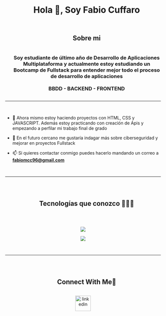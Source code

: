 
<!--h1 Presentación-->
<div id="user-content-toc">
  <ul align="center">
    <summary>
      <h1 style="display: inline-block">Hola 👋, Soy Fabio Cuffaro</h1>
    </summary>
  </ul>
</div>


<!--h2 Sobremi-->
<div id="user-content-toc">
  <ul align="center">
    <summary>
      <h2 style="display: inline-block">Sobre mi</h2>
      <h3 style="display: inline-block">Soy estudiante de último año de Desarrollo de Aplicaciones Multiplataforma y actualmente estoy estudiando un Bootcamp de Fullstack para entender mejor todo 
      el proceso de desarrollo de aplicaciones <br><br> BBDD - BACKEND - FRONTEND</h3>
    </summary>
  </ul>
</div>

---

<br>


<!--Intro-->
- 🔭 Ahora mismo estoy haciendo proyectos con HTML, CSS y JAVASCRIPT. Además estoy practicando con creación de Apis y empezando a perfilar mi trabajo final de grado

- 🌱 En el futuro cercano me gustaría indagar más sobre ciberseguridad y mejorar en proyectos Fullstack

- 📫 Si quieres contactar conmigo puedes hacerlo mandando un correo a **fabiomcc96@gmail.com**

<br>

---

<br>

<div id="user-content-toc">
  <ul align="center">
    <summary>
      <h2 style="display: inline-block">Tecnologías que conozco 👨🏻‍💻</h2>
    </summary>
  </ul>
</div>
<br>

<!-- iconos de skillicons con enlace-->
<p align="center">
  <a href="https://skillicons.dev">
    <img src="https://skillicons.dev/icons?i=html,css,js,git,mysql,postgres,github,java,postman&perline=14" />
  </a>
</p>
<p align="center">
  <a href="https://skillicons.dev">
    <img src="https://skillicons.dev/icons?i=linux,idea,vscode,ps,ai&perline=14" />
  </a>
</p>
<br>

---

<br>

<!-- Connect with me -->
<!--h2 without bottom border-->
<div id="user-content-toc">
  <ul align="center">
    <summary><h2 style="display: inline-block">Connect With Me🤝</h2></summary>
  </ul>
</div>

<!--icons and links-->
<p align="center">
<a href="www.linkedin.com/in/fabiomcc/" target="blank"><img align="center" src="https://user-images.githubusercontent.com/88904952/234979284-68c11d7f-1acc-4f0c-ac78-044e1037d7b0.png" alt="linkedin" height="50" width="50" /></a>  
</p>
